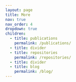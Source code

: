 ```yaml
---
layout: page
title: More
nav: true
nav_order: 4
dropdown: true
children:
  - title: publications
    permalink: /publications/
  - title: divider
  - title: repositories
    permalink: /repositories/
  - title: divider
  - title: blog
    permalink: /blog/
---
```

